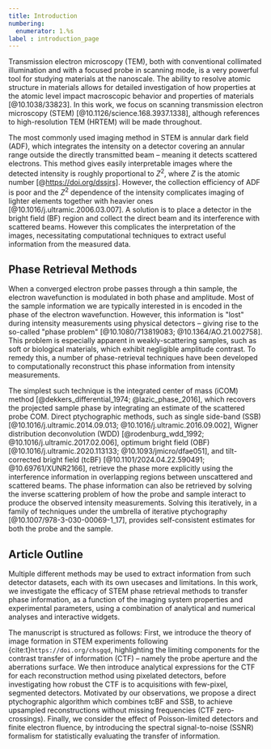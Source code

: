 ```yaml
---
title: Introduction
numbering:
  enumerator: 1.%s
label : introduction_page
---
```


Transmission electron microscopy (TEM), both with conventional collimated illumination and with a focused probe in scanning mode, is a very powerful tool for studying materials at the nanoscale.
The ability to resolve atomic structure in materials allows for detailed investigation of how properties at the atomic level impact macroscopic behavior and properties of materials [@10.1038/33823].
In this work, we focus on scanning transmission electron microscopy (STEM) [@10.1126/science.168.3937.1338], although references to high-resolution TEM (HRTEM) will be made throughout.

The most commonly used imaging method in STEM is annular dark field (ADF), which integrates the intensity on a detector covering an annular range outside the directly transmitted beam &ndash; meaning it detects scattered electrons.
This method gives easily interpretable images where the detected intensity is roughly proportional to $Z^2$, where $Z$ is the atomic number [@https://doi.org/dssjrs].
However, the collection efficiency of ADF is poor and the $Z^2$ dependence of the intensity complicates imaging of lighter elements together with heavier ones [@10.1016/j.ultramic.2006.03.007].
A solution is to place a detector in the bright field (BF) region and collect the direct beam and its interference with scattered beams.
However this complicates the interpretation of the images, necessitating computational techniques to extract useful information from the measured data.

## Phase Retrieval Methods

When a converged electron probe passes through a thin sample, the electron wavefunction is modulated in both phase and amplitude.
Most of the sample information we are typically interested in is encoded in the phase of the electron wavefunction.
However, this information is "lost" during intensity measurements using physical detectors &ndash; giving rise to the so-called "phase problem" [@10.1080/713819083; @10.1364/AO.21.002758].
This problem is especially apparent in weakly-scattering samples, such as soft or biological materials, which exhibit negligible amplitude contrast.
To remedy this, a number of phase-retrieval techniques have been developed to computationally reconstruct this phase information from intensity measurements.

The simplest such technique is the integrated center of mass (iCOM) method [@dekkers_differential_1974; @lazic_phase_2016], which recovers the projected sample phase by integrating an estimate of the scattered probe COM.
Direct ptychographic methods, such as single side-band (SSB) [@10.1016/j.ultramic.2014.09.013; @10.1016/j.ultramic.2016.09.002], Wigner distribution deconvolution (WDD) [@rodenburg_wdd_1992; @10.1016/j.ultramic.2017.02.006], optimum bright field (OBF) [@10.1016/j.ultramic.2020.113133; @10.1093/jmicro/dfae051], and tilt-corrected bright field (tcBF) [@10.1101/2024.04.22.590491; @10.69761/XUNR2166], retrieve the phase more explicitly using the interference information in overlapping regions between unscattered and scattered beams.
The phase information can also be retrieved by solving the inverse scattering problem of how the probe and sample interact to produce the observed intensity measurements.
Solving this iteratively, in a family of techniques under the umbrella of iterative ptychography [@10.1007/978-3-030-00069-1_17], provides self-consistent estimates for both the probe and the sample.

## Article Outline

Multiple different methods may be used to extract information from such detector datasets, each with its own usecases and limitations.
In this work, we investigate the efficacy of STEM phase retrieval methods to transfer phase information, as a function of the imaging system properties and experimental parameters, using a combination of analytical and numerical analyses and interactive widgets.

The manuscript is structured as follows:
First, we introduce the theory of image formation in STEM experiments following {cite:t}`https://doi.org/chsgqd`, highlighting the limiting components for the contrast transfer of information (CTF) &ndash; namely the probe aperture and the aberrations surface.
We then introduce analytical expressions for the CTF for each reconstruction method using pixelated detectors, before investigating how robust the CTF is to acquisitions with few-pixel, segmented detectors.
Motivated by our observations, we propose a direct ptychographic algorithm which combines tcBF and SSB, to achieve upsampled reconstructions without missing frequencies (CTF zero-crossings).
Finally, we consider the effect of Poisson-limited detectors and finite electron fluence, by introducing the spectral signal-to-noise (SSNR) formalism for statistically evaluating the transfer of information.

